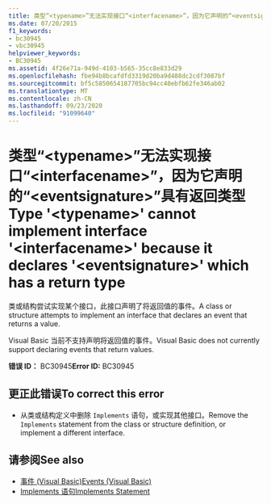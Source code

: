 ```yaml
---
title: 类型“<typename>”无法实现接口“<interfacename>”，因为它声明的“<eventsignature>”具有返回类型
ms.date: 07/20/2015
f1_keywords:
- bc30945
- vbc30945
helpviewer_keywords:
- BC30945
ms.assetid: 4f26e71a-949d-4103-b565-35cc8e833d29
ms.openlocfilehash: fbe94b8bcafdfd3319d20ba9d488dc2cdf3087bf
ms.sourcegitcommit: bf5c5850654187705bc94cc40ebfb62fe346ab02
ms.translationtype: MT
ms.contentlocale: zh-CN
ms.lasthandoff: 09/23/2020
ms.locfileid: "91099640"
---
```

# <a name="type-typename-cannot-implement-interface-interfacename-because-it-declares-eventsignature-which-has-a-return-type"></a><span data-ttu-id="0f7d8-102">类型“\<typename>”无法实现接口“\<interfacename>”，因为它声明的“\<eventsignature>”具有返回类型</span><span class="sxs-lookup"><span data-stu-id="0f7d8-102">Type '\<typename>' cannot implement interface '\<interfacename>' because it declares '\<eventsignature>' which has a return type</span></span>

<span data-ttu-id="0f7d8-103">类或结构尝试实现某个接口，此接口声明了将返回值的事件。</span><span class="sxs-lookup"><span data-stu-id="0f7d8-103">A class or structure attempts to implement an interface that declares an event that returns a value.</span></span>  
  
 <span data-ttu-id="0f7d8-104">Visual Basic 当前不支持声明将返回值的事件。</span><span class="sxs-lookup"><span data-stu-id="0f7d8-104">Visual Basic does not currently support declaring events that return values.</span></span>  
  
 <span data-ttu-id="0f7d8-105">**错误 ID：** BC30945</span><span class="sxs-lookup"><span data-stu-id="0f7d8-105">**Error ID:** BC30945</span></span>  
  
## <a name="to-correct-this-error"></a><span data-ttu-id="0f7d8-106">更正此错误</span><span class="sxs-lookup"><span data-stu-id="0f7d8-106">To correct this error</span></span>  
  
- <span data-ttu-id="0f7d8-107">从类或结构定义中删除 `Implements` 语句，或实现其他接口。</span><span class="sxs-lookup"><span data-stu-id="0f7d8-107">Remove the `Implements` statement from the class or structure definition, or implement a different interface.</span></span>  
  
## <a name="see-also"></a><span data-ttu-id="0f7d8-108">请参阅</span><span class="sxs-lookup"><span data-stu-id="0f7d8-108">See also</span></span>

- [<span data-ttu-id="0f7d8-109">事件 (Visual Basic)</span><span class="sxs-lookup"><span data-stu-id="0f7d8-109">Events (Visual Basic)</span></span>](../programming-guide/language-features/events/index.md)
- [<span data-ttu-id="0f7d8-110">Implements 语句</span><span class="sxs-lookup"><span data-stu-id="0f7d8-110">Implements Statement</span></span>](../language-reference/statements/implements-statement.md)
